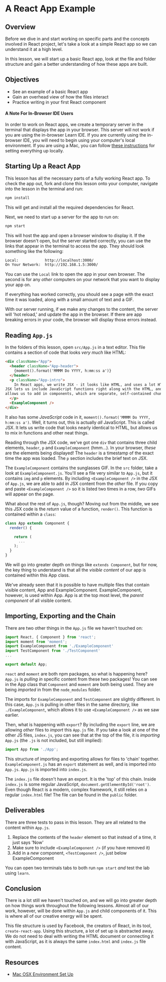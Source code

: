 # A React App Example

## Overview

Before we dive in and start working on specific parts and the concepts involved
in React project, let's take a look at a simple React app so we can understand
it at a high level.

In this lesson, we will start up a basic React app, look at the file and
folder structure and gain a better understanding of how these apps are built.

## Objectives

- See an example of a basic React app
- Gain an overhead view of how the files interact
- Practice writing in your first React component

#### A Note For In-Browser IDE Users

In order to work on React apps, we create a temporary server in the terminal
that displays the app in your browser. This server will not work if you are
using the in-browser Learn IDE. If you are currently using the in-browser IDE,
you will need to begin using your computer's local environment. If you are using a Mac, you can follow [these instructions][setup] for setting everything up locally.

## Starting Up a React App

This lesson has all the necessary parts of a fully working React app. To check
the app out, fork and clone this lesson onto your computer, navigate into the
lesson in the terminal and run:

```sh
npm install
```

This will get and install all the required dependencies for React.

Next, we need to start up a server for the app to run on:

```sh
npm start
```

This will host the app and open a browser window to display it. If the browser
doesn't open, but the server started correctly, you can use the links that
appear in the terminal to access the app.  They should look something like the
following:

```sh
Local:            http://localhost:3000/
On Your Network:  http://192.168.1.5:3000/
```

You can use the `Local` link to open the app in your own browser. The second is
for any _other_ computers on your network that you want to display your app on.

If everything has worked correctly, you should see a page with the exact time it
was loaded, along with a small amount of text and a GIF.

With our server running, if we make any changes to the content, the server will
'hot reload,' and update the app in the browser. If there are app breaking
errors in your code, the browser will display those errors instead.

## Reading `App.js`

In the folders of this lesson, open `src/App.js` in a text editor. This file
contains a section of code that looks _very much_ like HTML:

```html
<div className="App">
  <header className="App-header">
    {moment().format('MMMM Do YYYY, h:mm:ss a')}
  </header>
  <p className="App-intro">
    In React apps, we write JSX - it looks like HTML, and uses a lot HTML syntax.
JSX lets us include JavaScript functions right along with the HTML, and also
allows us to add in components, which are separate, self-contained chunks of of JSX.
  </p>
  <ExampleComponent />
</div>
```

It also has some _JavaScript_ code in it, `moment().format('MMMM Do YYYY,
h:mm:ss a')`. Well, it turns out, this is actually _all_ JavaScript. This is
called JSX. It lets us write code that looks nearly identical to HTML, but
allows us to mix in functions and other neat things.

Reading through the JSX code, we've got one `div` that contains three child
elements, `header`, `p` and `ExampleComponent` (hmm...). In your browser, _these_
are the elements being displayed! The `header` is a timestamp of the exact time
the app was loaded. The `p` section includes the brief text on JSX.

The `ExampleComponent` contains the sunglasses GIF.  In the `src` folder, take a
look at `ExampleComponent.js`. You'll see a file very similar to `App.js`, but
it contains `img` and `p` elements. By including `<ExampleComponent />` in the
JSX of `App.js`, we are able to add in JSX content from the _other_ file. If you
copy and paste `<ExampleComponent />` so it is listed two times in a row, _two_
GIFs will appear on the page.

What about the rest of `App.js`, though? Moving out from the middle, we see this
JSX code is the _return_ value of a function, `render()`. This function is
contained within a `class`:

```js
class App extends Component {
  render() {

    return (
      ...
    );
  }
}
```


We will go into greater depth on things like `extends Component`, but for
now, the key thing to understand is that all the _visible content_ of our app is
contained within this App class.

We've already seen that it is possible to have multiple files that contain
visible content, App and ExampleComponent. ExampleComponent, however, is used
within App. App is at the top most level, the _parent component_ of all visible
content.

## Importing, Exporting and the Chain

There are two other things in the `App.js` file we haven't touched on:

```js
import React, { Component } from 'react';
import moment from 'moment';
import ExampleComponent from './ExampleComponent'
import TestComponent from './TestComponent'
...

export default App;
```

`react` and `moment` are both npm packages, so what is happening here? `App.js`
is _pulling in_ specific content from these two packages! You can see in the App
class that `Component` and `moment` are both being used. They are being
_imported_ in from the `node_modules` folder.

The imports for `ExampleComponent` and `TestComponent` are slightly different. In this case, `App.js`
is pulling in other files in the same directory, like `./ExampleComponent`, which
allows it to use `<ExampleComponent />` as we saw earlier.

Then, what is happening with `export`? By including the `export` line, we are
allowing _other_ files to _import_ this `App.js` file. If you take a look at one
of the other JS files, `index.js`, you can see that at the top of the file, it
is _importing_ `App.js` (the `.js` is not included, but still implied):

```js
import App from './App';
```

This structure of importing and exporting allows for files to 'chain' together.
`ExampleComponent.js` has an `export` statement as well, and is imported
into `App.js`. `App.js` is imported into `index.js`.

The `index.js` file doesn't have an export. It is the 'top' of this chain.
Inside `index.js` is some regular JavaScript, `document.getElementById('root')`.
Even though React is a modern, complex framework, it still relies on a regular
`index.html` file! The file can be found in the `public` folder.

## Deliverables

There are three tests to pass in this lesson. They are all related to the
content within `App.js`.

1. Replace the contents of the `header` element so that instead of a time, it just says 'Now'
2. Make sure to include `<ExampleComponent />` (if you have removed it)
3. Add in a _new_ component, `<TestComponent />`, just below ExampleComponent

You can open two terminals tabs to both run `npm start` _and_ test the lab using
`learn`.

## Conclusion

There is a lot still we haven't touched on, and we will go into greater depth on
how things work throughout the following lessons. Almost all of our work,
however, will be done within `App.js` and child components of it. This is where
all of our creative energy will be spent.

This file structure is used by Facebook, the creators of React, in its tool,
`create-react-app`.  Using this structure, a lot of set up is abstracted away.
We do not need to deal with writing the HTML document or connecting it with
JavaScript, as it is always the same `index.html` and `index.js` file content.

## Resources

- [Mac OSX Environment Set Up](http://help.learn.co/workflow-tips/local-environment/mac-osx-manual-environment-set-up)

[setup]: http://help.learn.co/workflow-tips/local-environment/mac-osx-manual-environment-set-up
